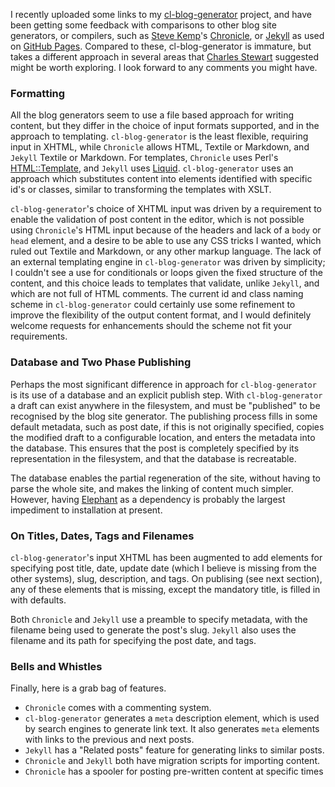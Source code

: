 <p>
I recently uploaded some links to my <a href="http://github.com/hugoduncan/cl-blog-generator">cl-blog-generator</a> project, and have been getting some feedback with comparisons to other blog site generators, or compilers, such as <a href="http://www.advogato.org/person/Stevey/">Steve Kemp</a>'s <a href="http://www.steve.org.uk/Software/chronicle/">Chronicle</a>, or <a href="http://github.com/mojombo/jekyll">Jekyll</a> as used on <a href="http://github.com/blog/272-github-pages">GitHub Pages</a>.  Compared to these, cl-blog-generator is immature, but takes a different approach in several areas that <a href="http://advogato.org/person/chalst/">Charles Stewart</a> suggested might be worth exploring.  I look forward to any comments you might have.
</p>
<h3>Formatting</h3>
<p>
All the blog generators seem to use a file based approach for writing content, but they differ in the choice of input formats supported, and in the approach to templating.
<code>cl-blog-generator</code> is the least flexible, requiring input in XHTML, while <code>Chronicle</code> allows HTML, Textile or Markdown, and <code>Jekyll</code> Textile or Markdown.  For templates, <code>Chronicle</code> uses Perl's <a href="http://search.cpan.org/~samtregar/HTML-Template-2.9/Template.pm">HTML::Template</a>, and <code>Jekyll</code> uses <a href="http://www.liquidmarkup.org/">Liquid</a>. <code>cl-blog-generator</code> uses an approach which substitutes content into elements identified with specific id's or classes, similar to transforming the templates with XSLT.
</p>
<p>
<code>cl-blog-generator</code>'s choice of XHTML input was driven by a requirement to enable the validation of post content in the editor, which is not possible using <code>Chronicle</code>'s HTML input because of the headers and lack of a <code>body</code> or <code>head</code> element, and a desire to be able to use any CSS tricks I wanted, which ruled out Textile and Markdown, or any other markup language.  The lack of an external templating engine in <code>cl-blog-generator</code> was driven by simplicity; I couldn't see a use for conditionals or loops given the fixed structure of the content, and this choice leads to templates that validate, unlike <code>Jekyll</code>, and which are not full of HTML comments.  The current id and class naming scheme in <code>cl-blog-generator</code> could certainly use some refinement to improve the flexibility of the output content format, and I would definitely welcome requests for enhancements should the scheme not fit your requirements.
</p>

<h3>Database and Two Phase Publishing</h3>
<p>
Perhaps the most significant difference in approach for <code>cl-blog-generator</code> is its use of a database and an explicit publish step.  With <code>cl-blog-generator</code> a draft can exist anywhere in the filesystem, and must be "published" to be recognised by the blog site generator.  The publishing process fills in some default metadata, such as post date, if this is not originally specified, copies the modified draft to a configurable location, and enters the metadata into the database.  This ensures that the post is completely specified by its representation in the filesystem, and that the database is recreatable.
</p>
<p>
The database enables the partial regeneration of the site, without having to parse the whole site, and makes the linking of content much simpler.
However, having <a href="http://common-lisp.net/project/elephant/">Elephant</a> as a dependency is probably the largest impediment to installation at present.
</p>

<h3>On Titles, Dates, Tags and Filenames</h3>

<p><code>cl-blog-generator</code>'s input XHTML has been augmented to add elements for specifying post title, date, update date (which I believe is missing from the other systems), slug, description, and tags.  On publising (see next section), any of these elements that is missing, except the mandatory title, is filled in with defaults.</p>

<p>Both <code>Chronicle</code> and <code>Jekyll</code> use a preamble to specify metadata, with the filename being used to generate the post's slug. <code>Jekyll</code> also uses the filename and its path for specifying the post date, and tags.
</p>


<h3>Bells and Whistles</h3>

<p>Finally, here is a grab bag of features.</p>
<ul>
<li>
<code>Chronicle</code> comes with a commenting system.
</li>
<li>
<code>cl-blog-generator</code> generates a <code>meta</code> description element, which is used by search engines to generate link text.  It also generates <code>meta</code> elements with links to the previous and next posts.
</li>
<li>
<code>Jekyll</code> has a "Related posts" feature for generating links to similar posts.
</li>

<li> <code>Chronicle</code> and <code>Jekyll</code> both have migration scripts for importing content. </li>
<li> <code>Chronicle</code> has a spooler for posting pre-written content at specific times</li>
</ul>